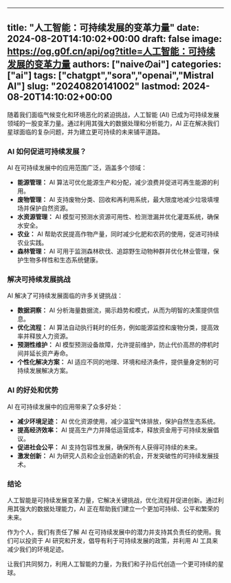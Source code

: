 
---
title: "人工智能：可持续发展的变革力量"
date: 2024-08-20T14:10:02+00:00
draft: false
image: https://og.g0f.cn/api/og?title=人工智能：可持续发展的变革力量
authors: ["naiveのai"]
categories: ["ai"]
tags: ["chatgpt","sora","openai","Mistral AI"]
slug: "20240820141002"
lastmod: 2024-08-20T14:10:02+00:00
---
随着我们面临气候变化和环境恶化的紧迫挑战，人工智能 (AI) 已成为可持续发展领域的一股变革力量。通过利用其强大的数据处理和分析能力，AI 正在解决我们星球面临的复杂问题，并为建立更可持续的未来铺平道路。

### AI 如何促进可持续发展？

AI 在可持续发展中的应用范围广泛，涵盖多个领域：

- **能源管理：** AI 算法可优化能源生产和分配，减少浪费并促进可再生能源的利用。
- **废物管理：** AI 支持废物分类、回收和再利用系统，最大限度地减少垃圾填埋场并保护自然资源。
- **水资源管理：** AI 模型可预测水资源可用性、检测泄漏并优化灌溉系统，确保水安全。
- **农业：** AI 帮助农民提高作物产量，同时减少化肥和农药的使用，促进可持续农业实践。
- **森林管理：** AI 可用于监测森林砍伐、追踪野生动物种群并优化林业管理，保护生物多样性和生态系统健康。

### 解决可持续发展挑战

AI 解决了可持续发展面临的许多关键挑战：

- **数据洞察：** AI 分析海量数据流，揭示趋势和模式，从而为明智的决策提供信息。
- **优化流程：** AI 算法自动执行耗时的任务，例如能源监控和废物分类，提高效率并释放人力资源。
- **预测性维护：** AI 模型预测设备故障，允许提前维护，防止代价高昂的停机时间并延长资产寿命。
- **个性化解决方案：** AI 适应不同的地理、环境和经济条件，提供量身定制的可持续发展解决方案。

### AI 的好处和优势

AI 在可持续发展中的应用带来了众多好处：

- **减少环境足迹：** AI 优化资源使用，减少温室气体排放，保护自然生态系统。
- **提高经济效率：** AI 提高生产力并降低运营成本，释放资金用于可持续发展倡议。
- **促进社会公平：** AI 支持包容性发展，确保所有人获得可持续的未来。
- **激发创新：** AI 为研究人员和企业创造新的机会，开发突破性的可持续发展技术。

### 结论

人工智能是可持续发展变革力量，它解决关键挑战，优化流程并促进创新。通过利用其强大的数据处理能力，AI 正在帮助我们建立一个更加可持续、公平和繁荣的未来。

作为个人，我们有责任了解 AI 在可持续发展中的潜力并支持其负责任的使用。我们可以投资于 AI 研究和开发，倡导有利于可持续发展的政策，并利用 AI 工具来减少我们的环境足迹。

让我们共同努力，利用人工智能的力量，为我们和子孙后代创造一个更可持续的星球。